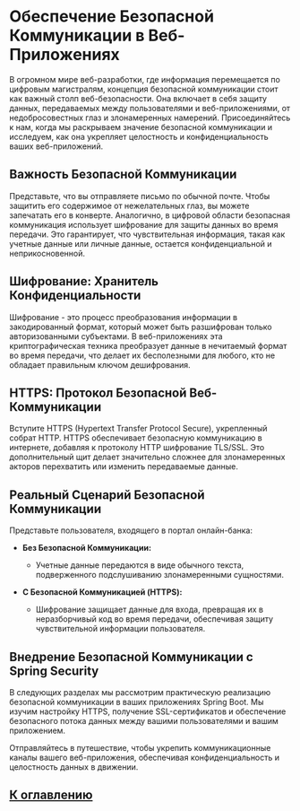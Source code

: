 # Обеспечение Безопасной Коммуникации в Веб-Приложениях

В огромном мире веб-разработки, где информация перемещается по цифровым магистралям, концепция безопасной коммуникации стоит как важный столп веб-безопасности. Она включает в себя защиту данных, передаваемых между пользователями и веб-приложениями, от недобросовестных глаз и злонамеренных намерений. Присоединяйтесь к нам, когда мы раскрываем значение безопасной коммуникации и исследуем, как она укрепляет целостность и конфиденциальность ваших веб-приложений.

## Важность Безопасной Коммуникации

Представьте, что вы отправляете письмо по обычной почте. Чтобы защитить его содержимое от нежелательных глаз, вы можете запечатать его в конверте. Аналогично, в цифровой области безопасная коммуникация использует шифрование для защиты данных во время передачи. Это гарантирует, что чувствительная информация, такая как учетные данные или личные данные, остается конфиденциальной и неприкосновенной.

## Шифрование: Хранитель Конфиденциальности

Шифрование - это процесс преобразования информации в закодированный формат, который может быть разшифрован только авторизованными субъектами. В веб-приложениях эта криптографическая техника преобразует данные в нечитаемый формат во время передачи, что делает их бесполезными для любого, кто не обладает правильным ключом дешифрования.

## HTTPS: Протокол Безопасной Веб-Коммуникации

Вступите HTTPS (Hypertext Transfer Protocol Secure), укрепленный собрат HTTP. HTTPS обеспечивает безопасную коммуникацию в интернете, добавляя к протоколу HTTP шифрование TLS/SSL. Это дополнительный щит делает значительно сложнее для злонамеренных акторов перехватить или изменить передаваемые данные.

## Реальный Сценарий Безопасной Коммуникации

Представьте пользователя, входящего в портал онлайн-банка:

- **Без Безопасной Коммуникации:**
    - Учетные данные передаются в виде обычного текста, подверженного подслушиванию злонамеренными сущностями.

- **С Безопасной Коммуникацией (HTTPS):**
    - Шифрование защищает данные для входа, превращая их в неразборчивый код во время передачи, обеспечивая защиту чувствительной информации пользователя.

## Внедрение Безопасной Коммуникации с Spring Security

В следующих разделах мы рассмотрим практическую реализацию безопасной коммуникации в ваших приложениях Spring Boot. Мы изучим настройку HTTPS, получение SSL-сертификатов и обеспечение безопасного потока данных между вашими пользователями и вашим приложением.

Отправляйтесь в путешествие, чтобы укрепить коммуникационные каналы вашего веб-приложения, обеспечивая конфиденциальность и целостность данных в движении.

## [К оглавлению](../references.md)

